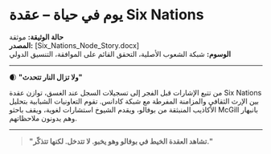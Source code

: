 # يوم في حياة – عقدة Six Nations

**حالة الوثيقة:** موثقة  
**المصدر:** [Six_Nations_Node_Story.docx]  
**الوسوم:** شبكة الشعوب الأصلية، التحقق القائم على الموافقة، التنسيق الدولي

---

🌒 **"ولا تزال النار تتحدث"**

من تتبع الإشارات قبل الفجر إلى تسجيلات السجل عند الغسق، توازن عقدة Six Nations بين الإرث الثقافي والمزامنة المفرطة مع شبكة كادانس. تقوم التعاونيات الشبابية بتحليل الأكاذيب المنبثقة من بوفالو، ويقدم الشيوخ استشارات لغوية، ويقف باحثو McGill بانبهار وهم يدونون ملاحظاتهم.

---

> **"تشاهد العقدة الخيط في بوفالو وهو يخبو. لا تتدخل. لكنها تتذكّر."**
